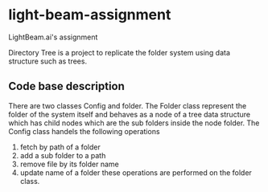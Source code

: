 # light-beam-assignment
LightBeam.ai's assignment

Directory Tree is a project to replicate the folder system using data structure such as trees.

## Code base description
There are two classes Config and folder.
The Folder class represent the folder of the system itself and behaves as a node of a tree data structure which has child nodes which are the sub folders inside the node folder.
The Config class handels the following operations
  1. fetch by path of a folder
  2. add a sub folder to a path 
  3. remove file by its folder name
  4. update name of a folder
these operations are performed on the folder class.
